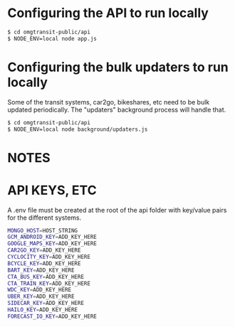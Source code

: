 Configuring the API to run locally
========================================

```bash
$ cd omgtransit-public/api
$ NODE_ENV=local node app.js
```

Configuring the bulk updaters to run locally
========================================
Some of the transit systems, car2go, bikeshares, etc need to be bulk updated periodically.  The "updaters" background process will handle that.

```bash
$ cd omgtransit-public/api
$ NODE_ENV=local node background/updaters.js
```

NOTES
=====

API KEYS, ETC
=====
A .env file must be created at the root of the api folder with key/value pairs for the different systems.

```bash
MONGO_HOST=HOST_STRING
GCM_ANDROID_KEY=ADD_KEY_HERE
GOOGLE_MAPS_KEY=ADD_KEY_HERE
CAR2GO_KEY=ADD_KEY_HERE
CYCLOCITY_KEY=ADD_KEY_HERE
BCYCLE_KEY=ADD_KEY_HERE
BART_KEY=ADD_KEY_HERE
CTA_BUS_KEY=ADD_KEY_HERE
CTA_TRAIN_KEY=ADD_KEY_HERE
WDC_KEY=ADD_KEY_HERE
UBER_KEY=ADD_KEY_HERE
SIDECAR_KEY=ADD_KEY_HERE
HAILO_KEY=ADD_KEY_HERE
FORECAST_IO_KEY=ADD_KEY_HERE
```
